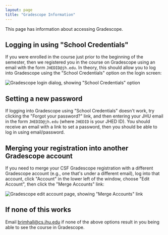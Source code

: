 ```yaml
---
layout: page
title: "Gradescope Information"
---
```


This page has information about accessing Gradescope.

## Logging in using "School Credentials"

If you were enrolled in the course just prior to the beginning of the
semester, then we registered you in the course on Gradescope using
an email with the form `JHEDID@jh.edu`. In theory, this should allow
you to log into Gradescope using the "School Credentials" option
on the login screen:

![Gradescope login dialog, showing "School Credentials" option](/img/gs_login_schoolcred.png)

## Setting a new password

If logging into Gradescope using "School Credentials" doesn't work,
try clicking the "Forgot your password?" link, and then
entering your JHU email in the form `JHEDID@jh.edu` (where
`JHEDID` is your JHED ID). You should receive an email with a link
to set a password, then you should be able to log in using email/password.

## Merging your registration into another Gradescope account

If you need to merge your CSF Gradescope registration with a different
Gradescope account (e.g., one that's under a different email), log into
that account, click "Account" in the lower left of the window, choose
"Edit Account", then click the "Merge Accounts" link:

![Gradescope edit account page, showing "Merge Accounts" link](/img/gs_editacct_merge.png)

## If none of this works

Email [brimhall@cs.jhu.edu](mailto:brimhall@cs.jhu.edu) if none of the above options result in you
being able to see the course in Gradescope.
